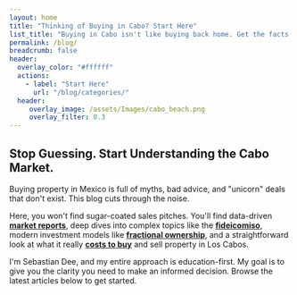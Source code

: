 ```yaml
---
layout: home
title: "Thinking of Buying in Cabo? Start Here"
list_title: "Buying in Cabo isn't like buying back home. Get the facts before you dive in."
permalink: /blog/
breadcrumb: false
header:
  overlay_color: "#ffffff"
  actions:
    - label: "Start Here"
      url: "/blog/categories/"
  header:
     overlay_image: /assets/Images/cabo_beach.png
     overlay_filter: 0.3
---
```


## Stop Guessing. Start Understanding the Cabo Market.

Buying property in Mexico is full of myths, bad advice, and "unicorn" deals that don't exist. This blog cuts through the noise.

Here, you won't find sugar-coated sales pitches. You'll find data-driven **[market reports](/los-cabos-real-estate-market-report-august-2025/)**, deep dives into complex topics like the **[fideicomiso](/how-fideicomiso-works-mexico/)**, modern investment models like **[fractional ownership](/fractional-ownership-vacation-homes/)**, and a straightforward look at what it really <a href="/los-cabos-closing-costs/">**costs to buy**</a> and sell property in Los Cabos.

I'm Sebastian Dee, and my entire approach is education-first. My goal is to give you the clarity you need to make an informed decision. Browse the latest articles below to get started.